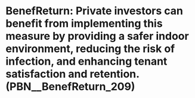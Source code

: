 # BenefReturn: __Private investors can benefit from implementing this measure by providing a safer indoor environment, reducing the risk of infection, and enhancing tenant satisfaction and retention.__ (PBN__BenefReturn_209)

